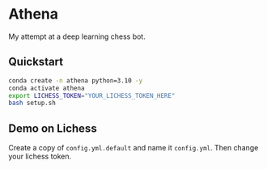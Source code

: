 # Athena

My attempt at a deep learning chess bot.

## Quickstart

```bash
conda create -n athena python=3.10 -y
conda activate athena
export LICHESS_TOKEN="YOUR_LICHESS_TOKEN_HERE"
bash setup.sh
```

## Demo on Lichess

Create a copy of `config.yml.default` and name it `config.yml`. Then change your lichess token.
